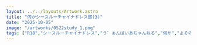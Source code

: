 ```yaml
---
layout: ../../layouts/Artwork.astro
title: "伺かシースルーチャイナドレス部(3)"
date: "2025-10-05"
image: "/artworks/0522study_1.png"
tags: ["R18","シースルーチャイナドレス","う゛ぁんぱいあちゃんねる","伺か","よそのこ","桂樹美月姫"]
---
```


